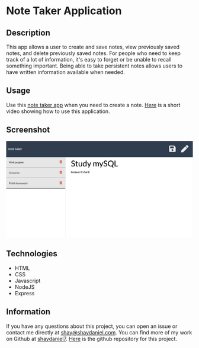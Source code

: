 # Note Taker Application

## Description

This app allows a user to create and save notes, view previously saved notes, and delete previously saved notes. For people who need to keep track of a lot of information, it's easy to forget or be unable to recall something important. Being able to take persistent notes allows users to have written information available when needed.

## Usage

Use this [note taker app](https://stormy-garden-29411.herokuapp.com/) when you need to create a note.  [Here](https://drive.google.com/file/d/1JQlo4l0zlfOfbisCjROhsizH0IrLgpcC/view?usp=sharing "Link to video showing how to use this app") is a short video showing how to use this application.

## Screenshot

![Alt text](screenshot.png "Screenshot")

## Technologies

* HTML
* CSS
* Javascript
* NodeJS
* Express

## Information

If you have any questions about this project, you can open an issue or contact me directly at shay@shaydaniel.com. You can find more of my work on Github at [shaydaniel7](https://github.com/shaydaniel7/).  [Here](https://github.com/shaydaniel7/notetaker "Link to github repository") is the github repository for this project.



